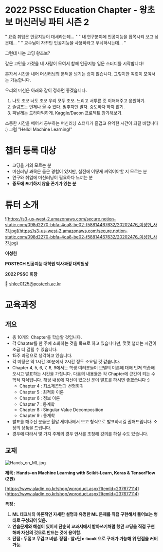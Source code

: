 # 2022 PSSC Education Chapter - 왕초보 머신러닝 파티 시즌 2

" 요즘 취업은 인공지능이 대세라는데... "
" 내 연구분야에 인공지능을 접목시켜 보고 싶은데... "
" 교수님이 자꾸만 인공지능을 사용하라고 푸쉬하시는데... "

그런데 나는 코딩 왕초보? 

같은 고민을 가졌을 네 사람이 모여서 함께 인공지능 입문 스터디를 시작합니다!

혼자서 시간을 내어 머신러닝의 문턱을 넘기는 쉽지 않습니다.
그렇지만 여럿이 모여서는 가능합니다.

우리의 미션은 아래와 같이 정하면 좋겠습니다.

1. 나도 초보 너도 초보 우리 모두 초보. 느리고 서투른 것 이해해주고 응원하기.
2. 슬럼프는 언제나 올 수 있다. 멈추지만 말자. 중도하차 하지 않기.
3. 피날레는 드라마틱하게. Kaggle/Dacon 프로젝트 참가해보기.

소중한 시간을 떼어서 공부하는 머신러닝 스터디가 즐겁고 유익한 시간이 되길 바랍니다 :)
그럼 "Hello! Machine Learning!"

# 챕터 등록 대상

- 코딩을 거의 모르는 분
- 머신러닝 과목은 들은 경험이 있지만, 실전에 어떻게 써먹어야할 지 모르는 분
- 연구와 취업에 머신러닝이 필요하다 느끼는 분
- **중도에 포기하지 않을 끈기가 있는 분**

# 튜터 소개

![https://s3-us-west-2.amazonaws.com/secure.notion-static.com/098d2270-bbfa-4ca8-be02-f58814467632/20202476_이성헌_사진.jpg](https://s3-us-west-2.amazonaws.com/secure.notion-static.com/098d2270-bbfa-4ca8-be02-f58814467632/20202476_이성헌_사진.jpg)

**이성헌**

**POSTECH 인공지능 대학원 박사과정 대학원생**

**2022 PSSC 회장**

💌 shlee0125@postech.ac.kr

# 교육과정

## 개요

- 총 10개의 Chapter를 학습할  것입니다.
- 각 Chapter를 한 주에 소화하는 것을 목표로 하고 있습니다만, 몇몇 챕터는 시간이 조금 더 걸릴 수 있습니다.
- 15주 과정으로 생각하고 있습니다.
- 각 미팅은 약 1시간 30분에서 2시간 정도 소요될 것 같습니다.
- Chapter 4, 5, 6, 7, 8, 9에서는 학생 여러분들이 모델의 이론에 대해 먼저 학습해오시고 발표하는 시간을 가집니다. 다음의 내용들은 각 Chapter에 근간이 되는 수학적 지식입니다. 해당 내용에 자신이 있으신 분이 발표를 하시면 좋겠습니다 :)
    - Chapter 4 : 최소제곱법과 선형회귀
    - Chapter 5 : 최적화 이론
    - Chapter 6 : 정보 이론
    - Chapter 7 : 통계학
    - Chapter 8 : Singular Value Decomposition
    - Chapter 9 : 통계학
- 발표를 해주신 분들은 월말 세미나에서 보고 형식으로 발표하시길 권해드립니다. 소정의 상품을 드립니다.
- 경우에 따라서 몇 가지 주제의 경우 연사를 초청해 강의를 하실 수도 있습니다.


## 교재

![Hands_on_ML.jpg](https://s3-us-west-2.amazonaws.com/secure.notion-static.com/24ab16b4-6d43-4940-8266-5efccd2a188b/Hands_on_ML.jpg)

**제목 : Hands-on Machine Learning with Scikit-Learn, Keras & TensorFlow (2판)**

[https://www.aladin.co.kr/shop/wproduct.aspx?ItemId=237677114](https://www.aladin.co.kr/shop/wproduct.aspx?ItemId=237677114)

**특징 :** 

1. **ML 테크닉의 이론적인 자세한 설명과 유명한 ML 문제를 직접 구현해서 풀어보는 형태로 구성되어 있음.**  
2. **연습문제와 해설이 있어서 단순히 교과서에서 받아쓰기처럼 했던 코딩을 직접 구현해봐 자신의 것으로 만드는 것에 용이함.** 
3. **단점 : 두껍고 무겁고 비쌈. 
장점 : 알x딘 e-book 으로 구매가 가능해 위 단점을 커버 가능.**